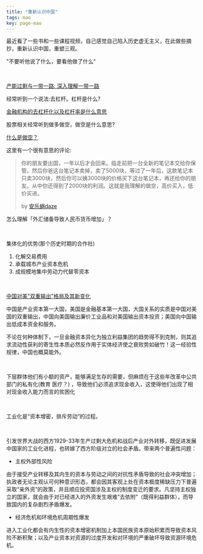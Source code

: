 ```yaml
---
title: "重新认识中国"
tags: mao
key: page-mao
---
```


<!--more-->

最近看了一些书和一些课程视频，自己感觉自己陷入历史虚无主义，在此做些摘抄，重新认识中国，重塑三观。

"不要听他说了什么，要看他做了什么"

<br>

<a href="https://weibo.com/2032759640/IBvUwcnRn">产能过剩与一带一路: 深入理解一带一路</a>

经常听到一个说法:去杠杆。杠杆是什么?

<a href="https://www.zhihu.com/question/20417339/answer/136814369">金融机构的去杠杆化以及杠杆率是什么意思</a>

股票相关经常听到做多做空，做空是什么意思?

<a href="https://www.bilibili.com/video/BV1MW411X7P4?t=397">什么是做空？</a>

这里有一个很有意思的评论:

> 你的朋友要出国，一年以后才会回来。临走前把一台全新的笔记本交给你保管。然后你爸这台笔记本卖掉，卖了5000块，等过了一年后，这款笔记本只卖3000块，然后你可以姨3000块的价格买下这台笔记本，再还给你的朋友。从中你还得到了2000块的利润。这就是我理解的做空，高价买入，低价买进。
>
> by [安乐蜗daze](https://space.bilibili.com/8143509)

怎么理解「外汇储备导致人民币货币增加」？

<br>

集体化的优势(那个历史时期的合作社)

1. 化解交易费用
2. 承载城市产业资本危机
3. 成规模地集中劳动力代替零资本

<br>

 <a href="https://www.docin.com/p-1299669836.html">中国对美"双重输出"格局及其新变化</a>

中国是产业资本第一大国，美国是金融基本第一大国，大国关系的实质是中国对美国的双重输出，中国向美国输出廉价工业品和对美国输出资本投资；美国向中国输出低成本资金和服务。

不论在何种体制下，一旦金融资本异化为独立利益集团的趋势得不到克制，则其追求流动性获利的寄生性本质必然反作用于实体经济使之衰败势如破竹！这一经验性规律，中国也概莫能外。

<br>

下层群体他们有小额的资产，能够满足生存的需要，但麻烦在于这些年改革中公共部门的私有化(教育 医疗？) ，导致他们必须追求现金收入，这使得他们出现了相对现金收入能力而言的贫困化

<br>

工业化是“资本增密，排斥劳动”的过程。

<br>

引发世界大战的西方1929-33年生产过剩大危机和战后产业对外转移，既促进发展中国家的工业化进程，也转嫁了西方阶级对立的社会矛盾。带来两个普遍性问题：

* 主权外部性风险

由于接受产业转移及其内生的资本与劳动之间的对抗性矛盾导致的社会冲突增加；执政者无论主观认可何种意识形态，都会因其客观上处在资本极度稀缺压力下普遍采取“亲外资”的政策，并且顺应投资国涉及主权的制度变迁的要求。凡坚持主权独立的国家，就会由于对已经进入的外资发生艰难“去依附”（既得利益群体），而导致国内的复杂剧烈矛盾爆发。

* 经济危机和环境危机周期性爆发

进入工业化都会有内生性的资本增密机制加上本国民族资本原始积累而导致资本风险不断积聚；以及产业资本对资源的过度开发和对环境的严重破坏导致资源环境危机。

